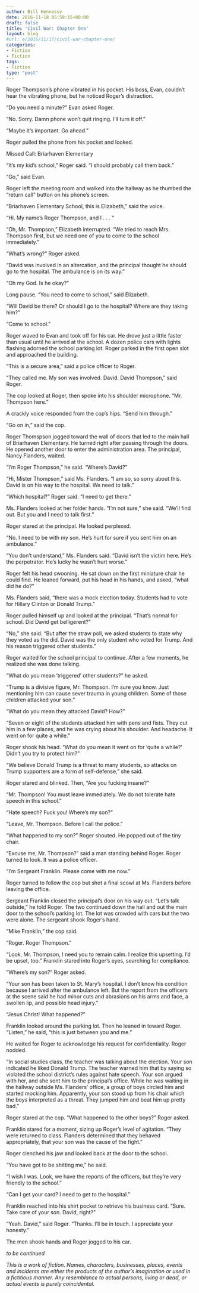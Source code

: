```yaml
---
author: Bill Hennessy
date: 2016-11-18 05:59:15+00:00
draft: false
title: 'Civil War: Chapter One'
layout: blog
#url: e/2016/11/17/civil-war-chapter-one/
categories:
- Fiction
- Fiction
tags:
- Fiction
type: "post"
---
```


Roger Thompson’s phone vibrated in his pocket. His boss, Evan, couldn’t hear the vibrating phone, but he noticed Roger’s distraction.

“Do you need a minute?” Evan asked Roger.

“No. Sorry. Damn phone won’t quit ringing. I’ll turn it off.”

“Maybe it’s important. Go ahead.”

Roger pulled the phone from his pocket and looked.

Missed Call: Briarhaven Elementary

“It’s my kid’s school,” Roger said. “I should probably call them back.”

“Go,” said Evan.

Roger left the meeting room and walked into the hallway as he thumbed the “return call” button on his phone’s screen.

“Briarhaven Elementary School, this is Elizabeth,” said the voice.

“Hi. My name’s Roger Thompson, and I . . . “

“Oh, Mr. Thompson,” Elizabeth interrupted. “We tried to reach Mrs. Thompson first, but we need one of you to come to the school immediately.”

“What’s wrong?” Roger asked.

“David was involved in an altercation, and the principal thought he should go to the hospital. The ambulance is on its way.”

“Oh my God. Is he okay?”

Long pause. “You need to come to school,” said Elizabeth.

“Will David be there? Or should I go to the hospital? Where are they taking him?”

“Come to school.”

Roger waved to Evan and took off for his car. He drove just a little faster than usual until he arrived at the school. A dozen police cars with lights flashing adorned the school parking lot. Roger parked in the first open slot and approached the building.

“This is a secure area,” said a police officer to Roger.

“They called me. My son was involved. David. David Thompson,” said Roger.

The cop looked at Roger, then spoke into his shoulder microphone. “Mr. Thompson here.”

A crackly voice responded from the cop’s hips. “Send him through.”

“Go on in,” said the cop.

Roger Thomspson jogged toward the wall of doors that led to the main hall of Briarhaven Elementary. He turned right after passing through the doors. He opened another door to enter the administration area. The principal, Nancy Flanders, waited.

“I’m Roger Thompson,” he said. “Where’s David?”

“Hi, Mister Thompson,” said Ms. Flanders. “I am so, so sorry about this. David is on his way to the hospital. We need to talk.”

“Which hospital?” Roger said. “I need to get there.”

Ms. Flanders looked at her folder hands. “I’m not sure,” she said. “We’ll find out. But you and I need to talk first.”

Roger stared at the principal. He looked perplexed.

“No. I need to be with my son. He’s hurt for sure if you sent him on an ambulance.”

“You don’t understand,” Ms. Flanders said. “David isn’t the victim here. He’s the perpetrator. He’s lucky he wasn’t hurt worse.”

Roger felt his head swooning. He sat down on the first miniature chair he could find. He leaned forward, put his head in his hands, and asked, “what did he do?”

Ms. Flanders said, “there was a mock election today. Students had to vote for Hillary Clinton or Donald Trump.”

Roger pulled himself up and looked at the principal. “That’s normal for school. Did David get belligerent?”

“No,” she said. “But after the straw poll, we asked students to state why they voted as the did. David was the only student who voted for Trump. And his reason triggered other students.”

Roger waited for the school principal to continue. After a few moments, he realized she was done talking.

“What do you mean ‘triggered’ other students?” he asked.

“Trump is a divisive figure, Mr. Thompson. I’m sure you know. Just mentioning him can cause sever trauma in young children. Some of those children attacked your son.”

“What do you mean they attacked David? How?”

“Seven or eight of the students attacked him with pens and fists. They cut him in a few places, and he was crying about his shoulder. And headache. It went on for quite a while.”

Roger shook his head. “What do you mean it went on for ‘quite a while?’ Didn’t you try to protect him?”

“We believe Donald Trump is a threat to many students, so attacks on Trump supporters are a form of self-defense,” she said.

Roger stared and blinked. Then, “Are you fucking insane?”

“Mr. Thompson! You must leave immediately. We do not tolerate hate speech in this school.”

“Hate speech? Fuck you! Where’s my son?”

“Leave, Mr. Thompson. Before I call the police.”

“What happened to my son?” Roger shouted. He popped out of the tiny chair.

“Excuse me, Mr. Thompson?” said a man standing behind Roger. Roger turned to look. It was a police officer.

“I’m Sergeant Franklin. Please come with me now.”

Roger turned to follow the cop but shot a final scowl at Ms. Flanders before leaving the office.

Sergeant Franklin closed the principal’s door on his way out. “Let’s talk outside,” he told Roger. The two continued down the hall and out the main door to the school’s parking lot. The lot was crowded with cars but the two were alone. The sergeant shook Roger’s hand.

“Mike Franklin,” the cop said.

“Roger. Roger Thompson.”

“Look, Mr. Thompson, I need you to remain calm. I realize this upsetting. I’d be upset, too.” Franklin stared into Roger’s eyes, searching for compliance.

“Where’s my son?” Roger asked.

“Your son has been taken to St. Mary’s hospital. I don’t know his condition because I arrived after the ambulance left. But the report from the officers at the scene said he had minor cuts and abrasions on his arms and face, a swollen lip, and possible head injury.”

“Jesus Christ! What happened?”

Franklin looked around the parking lot. Then he leaned in toward Roger. “Listen,” he said, “this is just between you and me.”

He waited for Roger to acknowledge his request for confidentiality. Roger nodded.

“In social studies class, the teacher was talking about the election. Your son indicated he liked Donald Trump. The teacher warned him that by saying so violated the school district’s rules against hate speech. Your son argued with her, and she sent him to the principal’s office. While he was waiting in the hallway outside Ms. Flanders’ office, a group of boys circled him and started mocking him. Apparently, your son stood up from his chair which the boys interpreted as a threat. They jumped him and beat him up pretty bad.”

Roger stared at the cop. “What happened to the other boys?” Roger asked.

Franklin stared for a moment, sizing up Roger’s level of agitation. “They were returned to class. Flanders determined that they behaved appropriately, that your son was the cause of the fight.”

Roger clenched his jaw and looked back at the door to the school.

“You have got to be shitting me,” he said.

“I wish I was. Look, we have the reports of the officers, but they’re very friendly to the school.”

“Can I get your card? I need to get to the hospital.”

Franklin reached into his shirt pocket to retrieve his business card. “Sure. Take care of your son. David, right?”

“Yeah. David,” said Roger. “Thanks. I’ll be in touch. I appreciate your honesty.”

The men shook hands and Roger jogged to his car.

_to be continued_

_This is a work of fiction. Names, characters, businesses, places, events and incidents are either the products of the author’s imagination or used in a fictitious manner. Any resemblance to actual persons, living or dead, or actual events is purely coincidental._



